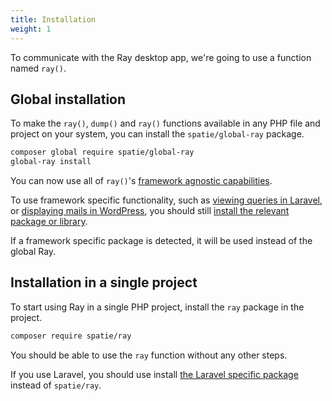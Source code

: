 ```yaml
---
title: Installation
weight: 1
---
```

To communicate with the Ray desktop app, we're going to use a function named `ray()`.

## Global installation

To make the `ray()`, `dump()` and `ray()` functions available in any PHP file and project on your system, you can install the `spatie/global-ray` package.

```bash
composer global require spatie/global-ray
global-ray install
```

You can now use all of `ray()`'s [framework agnostic capabilities](https://spatie.be/docs/ray/v1/usage/framework-agnostic-php-project).

To use framework specific functionality, such as [viewing queries in Laravel](https://spatie.be/docs/ray/v1/usage/laravel#showing-queries), or [displaying mails in WordPress](https://spatie.be/docs/ray/v1/usage/wordpress#displaying-mails), you should still [install the relevant package or library](https://spatie.be/docs/ray/v1/installation-in-your-project/introduction).

If a framework specific package is detected, it will be used instead of the global Ray.

## Installation in a single project

To start using Ray in a single PHP project, install the `ray` package in the project.

```bash
composer require spatie/ray
```

You should be able to use the `ray` function without any other steps.

If you use Laravel, you should use install [the Laravel specific package](/docs/ray/v1/installation-in-your-project/laravel) instead of `spatie/ray`.
